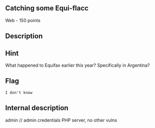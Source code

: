 ## Catching some Equi-flacc
Web - 150 points

Description
------------


Hint
------------
What happened to Equifax earlier this year?  Specifically in Argentina?

Flag
------------

`I don't know`


Internal description
------------
admin // admin credentials
PHP server, no other vulns
